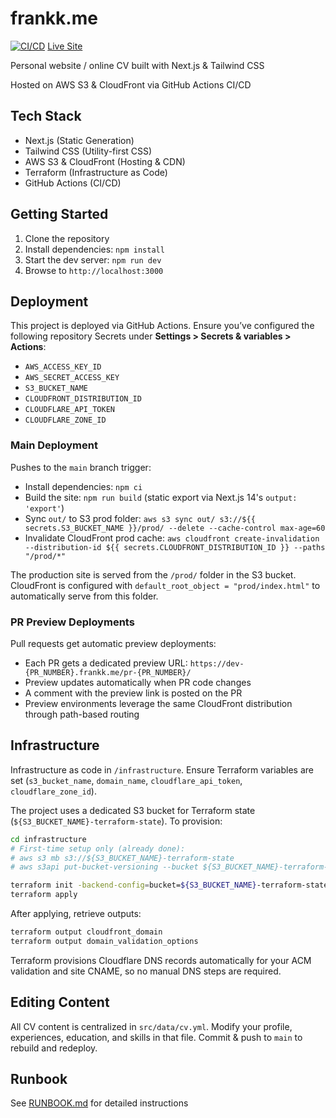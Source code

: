 # frankk.me

[![CI/CD](https://github.com/frank-alvarado/frankkme/actions/workflows/ci-cd.yml/badge.svg)](https://github.com/frank-alvarado/frankkme/actions/workflows/ci-cd.yml)
[Live Site](https://frankk.me)

Personal website / online CV built with Next.js & Tailwind CSS

Hosted on AWS S3 & CloudFront via GitHub Actions CI/CD

## Tech Stack
- Next.js (Static Generation)
- Tailwind CSS (Utility-first CSS)
- AWS S3 & CloudFront (Hosting & CDN)
- Terraform (Infrastructure as Code)
- GitHub Actions (CI/CD)

## Getting Started
1. Clone the repository
2. Install dependencies: `npm install`
3. Start the dev server: `npm run dev`
4. Browse to `http://localhost:3000`

## Deployment
This project is deployed via GitHub Actions. Ensure you’ve configured the following repository Secrets under **Settings > Secrets & variables > Actions**:
- `AWS_ACCESS_KEY_ID`
- `AWS_SECRET_ACCESS_KEY`
- `S3_BUCKET_NAME`
- `CLOUDFRONT_DISTRIBUTION_ID`
- `CLOUDFLARE_API_TOKEN`
- `CLOUDFLARE_ZONE_ID`

### Main Deployment
Pushes to the `main` branch trigger:
- Install dependencies: `npm ci`
- Build the site: `npm run build` (static export via Next.js 14's `output: 'export'`)
- Sync `out/` to S3 prod folder: `aws s3 sync out/ s3://${{ secrets.S3_BUCKET_NAME }}/prod/ --delete --cache-control max-age=60`
- Invalidate CloudFront prod cache: `aws cloudfront create-invalidation --distribution-id ${{ secrets.CLOUDFRONT_DISTRIBUTION_ID }} --paths "/prod/*"`

The production site is served from the `/prod/` folder in the S3 bucket. CloudFront is configured with `default_root_object = "prod/index.html"` to automatically serve from this folder.

### PR Preview Deployments
Pull requests get automatic preview deployments:
- Each PR gets a dedicated preview URL: `https://dev-{PR_NUMBER}.frankk.me/pr-{PR_NUMBER}/`
- Preview updates automatically when PR code changes
- A comment with the preview link is posted on the PR
- Preview environments leverage the same CloudFront distribution through path-based routing

## Infrastructure
Infrastructure as code in `/infrastructure`. Ensure Terraform variables are set (`s3_bucket_name`, `domain_name`, `cloudflare_api_token`, `cloudflare_zone_id`). 

The project uses a dedicated S3 bucket for Terraform state (`${S3_BUCKET_NAME}-terraform-state`). To provision:

```bash
cd infrastructure
# First-time setup only (already done):
# aws s3 mb s3://${S3_BUCKET_NAME}-terraform-state
# aws s3api put-bucket-versioning --bucket ${S3_BUCKET_NAME}-terraform-state --versioning-configuration Status=Enabled

terraform init -backend-config=bucket=${S3_BUCKET_NAME}-terraform-state -backend-config=region=us-east-1
terraform apply
```

After applying, retrieve outputs:
```bash
terraform output cloudfront_domain
terraform output domain_validation_options
```

Terraform provisions Cloudflare DNS records automatically for your ACM validation and site CNAME, so no manual DNS steps are required.

## Editing Content
All CV content is centralized in `src/data/cv.yml`. Modify your profile, experiences, education, and skills in that file. Commit & push to `main` to rebuild and redeploy.

## Runbook
See [RUNBOOK.md](RUNBOOK.md) for detailed instructions
